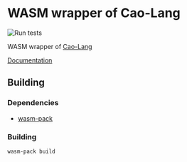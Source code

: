 # WASM wrapper of Cao-Lang

![Run tests](https://github.com/caolo-game/cao-lang/workflows/Run%20tests/badge.svg)

WASM wrapper of [Cao-Lang](https://github.com/caolo-game/cao-lang.git)

[Documentation](https://caolo-game.github.io/cao-lang/index.html)

## Building

### Dependencies

- [wasm-pack](https://github.com/rustwasm/wasm-pack)

### Building

```
wasm-pack build
```
